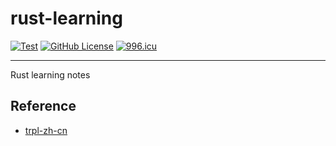 # rust-learning

[![Test](https://github.com/KaiserLancelot/rust-learning/actions/workflows/test.yml/badge.svg)](https://github.com/KaiserLancelot/rust-learning/actions/workflows/test.yml)
[![GitHub License](https://img.shields.io/github/license/KaiserLancelot/rust-learning)](https://github.com/KaiserLancelot/rust-learning/blob/main/LICENSE)
[![996.icu](https://img.shields.io/badge/link-996.icu-red.svg)](https://996.icu)

---

Rust learning notes

## Reference

- [trpl-zh-cn](https://github.com/KaiserY/trpl-zh-cn)
